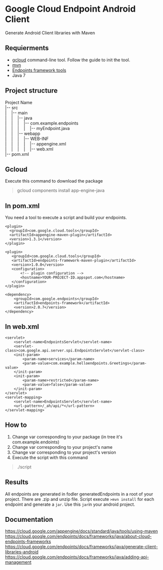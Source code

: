 # Google Cloud Endpoint Android Client
Generate Android Client libraries with Maven 

## Requierments
  * [gcloud](https://cloud.google.com/sdk/gcloud/) command-line tool. Follow the guide to init the tool.
  * [mvn](https://maven.apache.org/)
  * [Endpoints framework tools](http://search.maven.org/remotecontent?filepath=com/google/endpoints/endpoints-framework-tools/2.0.0-beta.11/endpoints-framework-tools-2.0.0-beta.11.zip)
  * Java 7
  
## Project structure
Project Name  
|-- src  
|&nbsp;&nbsp;&nbsp;&nbsp;|-- main  
|&nbsp;&nbsp;&nbsp;&nbsp;|&nbsp;&nbsp;&nbsp;&nbsp;|-- java  
|&nbsp;&nbsp;&nbsp;&nbsp;|&nbsp;&nbsp;&nbsp;&nbsp;|&nbsp;&nbsp;&nbsp;&nbsp;|-- com.example.endpoints  
|&nbsp;&nbsp;&nbsp;&nbsp;|&nbsp;&nbsp;&nbsp;&nbsp;|&nbsp;&nbsp;&nbsp;&nbsp;|&nbsp;&nbsp;&nbsp;&nbsp;|-- myEndpoint.java  
|&nbsp;&nbsp;&nbsp;&nbsp;|&nbsp;&nbsp;&nbsp;&nbsp;|-- webapp  
|&nbsp;&nbsp;&nbsp;&nbsp;|&nbsp;&nbsp;&nbsp;&nbsp;|&nbsp;&nbsp;&nbsp;&nbsp;|-- WEB-INF  
|&nbsp;&nbsp;&nbsp;&nbsp;|&nbsp;&nbsp;&nbsp;&nbsp;|&nbsp;&nbsp;&nbsp;&nbsp;|&nbsp;&nbsp;&nbsp;&nbsp;|-- appengine.xml  
|&nbsp;&nbsp;&nbsp;&nbsp;|&nbsp;&nbsp;&nbsp;&nbsp;|&nbsp;&nbsp;&nbsp;&nbsp;|&nbsp;&nbsp;&nbsp;&nbsp;|-- web.xml  
|-- pom.xml  

## Gcloud
Execute this command to download the package  
>gcloud components install app-engine-java

## In pom.xml
You need a tool to execute a script and build your endpoints.  

 ```
 <plugin>  
   <groupId>com.google.cloud.tools</groupId>  
   <artifactId>appengine-maven-plugin</artifactId>  
   <version>1.3.1</version>  
 </plugin>
 ```  
 
 ```
 <plugin>
    <groupId>com.google.cloud.tools</groupId>
    <artifactId>endpoints-framework-maven-plugin</artifactId>
    <version>1.0.0</version>
    <configuration>
        <!-- plugin configuration -->
        <hostname>YOUR-PROJECT-ID.appspot.com</hostname>
    </configuration>
</plugin>
```

```
<dependency>
    <groupId>com.google.endpoints</groupId>
    <artifactId>endpoints-framework</artifactId>
    <version>2.0.7</version>
</dependency>
```

## In web.xml

```
<servlet>
    <servlet-name>EndpointsServlet</servlet-name>
    <servlet-class>com.google.api.server.spi.EndpointsServlet</servlet-class>
    <init-param>
        <param-name>services</param-name>
        <param-value>com.example.helloendpoints.Greetings</param-value>
    </init-param>
    <init-param>
        <param-name>restricted</param-name>
        <param-value>false</param-value>
    </init-param>
</servlet>
<servlet-mapping>
    <servlet-name>EndpointsServlet</servlet-name>
    <url-pattern>/_ah/api/*</url-pattern>
</servlet-mapping>
```

## How to
  1. Change var corresponding to your package (in tree it's com.example.endoints)
  2. Change var corresponding to your project's name
  3. Change var corresponding to your project's version
  4. Execute the script with this command 
>./script  

## Results
All endpoints are generated in fodler generatedEndpoints in a root of your project. There are .zip and unzip file. Script execute `>mvn install` for each endpoint and generate a `jar`. Use this `jar`in your android project.

## Documentation
https://cloud.google.com/appengine/docs/standard/java/tools/using-maven
https://cloud.google.com/endpoints/docs/frameworks/java/about-cloud-endpoints-frameworks
https://cloud.google.com/endpoints/docs/frameworks/java/generate-client-libraries-android
https://cloud.google.com/endpoints/docs/frameworks/java/adding-api-management
